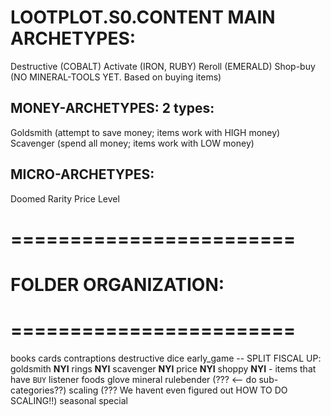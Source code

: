 


# LOOTPLOT.S0.CONTENT MAIN ARCHETYPES:

Destructive (COBALT)
Activate (IRON, RUBY)
Reroll (EMERALD)
Shop-buy (NO MINERAL-TOOLS YET. Based on buying items)


## MONEY-ARCHETYPES: 2 types:
Goldsmith (attempt to save money; items work with HIGH money)
Scavenger (spend all money; items work with LOW money)


## MICRO-ARCHETYPES:
Doomed
Rarity
Price
Level



# ========================
# FOLDER ORGANIZATION:
# ========================

books
cards
contraptions
destructive
dice
early_game
-- SPLIT FISCAL UP:
goldsmith **NYI**
rings **NYI**
scavenger **NYI**
price **NYI**
shoppy **NYI** - items that have `BUY` listener
foods
glove
mineral
rulebender (??? <-- do sub-categories??)
scaling (??? We havent even figured out HOW TO DO SCALING!!)
seasonal
special

